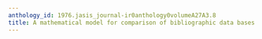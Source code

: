 ```yaml
---
anthology_id: 1976.jasis_journal-ir0anthology0volumeA27A3.8
title: A mathematical model for comparison of bibliographic data bases
---
```

